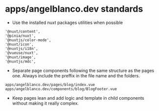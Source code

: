 # apps/angelblanco.dev standards

- Use the installed nuxt packages utilities when possible

```
'@nuxt/content',
'@pinia/nuxt',
'@nuxtjs/color-mode',
'@nuxt/icon',
'@nuxtjs/i18n',
'@vueuse/nuxt',
'@nuxt/image',
'@nuxtjs/mdc',
```

- Separate page components following the same structure as the pages one. Always include the preffix in the file name and the folders.

```
apps/angelblanco.dev/pages/blog/index.vue
apps/angelblanco.dev/components/blog/BlogFooter.vue
```

- Keep pages lean and add logic and template in child components without making it really complex.
